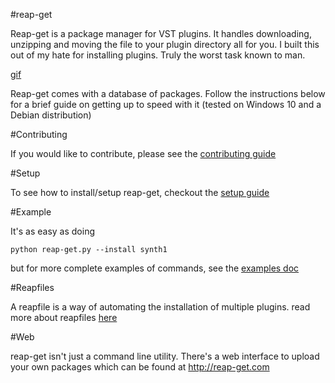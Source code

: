 #reap-get

Reap-get is a package manager for VST plugins.
It handles downloading, unzipping and moving the file to your plugin directory all for you. I built this out of my hate for installing plugins. Truly the worst task known to man.

[gif](demo.gif)

Reap-get comes with a database of packages. 
Follow the instructions below for a brief guide on getting up to speed with it
(tested on Windows 10 and a Debian distribution)

#Contributing

If you would like to contribute, please see the [contributing guide](docs/contributing.md) 

#Setup

To see how to install/setup reap-get, checkout the [setup guide](docs/setup.md) 

#Example

It's as easy as doing 

```
python reap-get.py --install synth1
```

but for more complete examples of commands, see the [examples doc](docs/examples.md)

#Reapfiles

A reapfile is a way of automating the installation of multiple plugins.
read more about reapfiles [here](docs/reapfile.md)

#Web

reap-get isn't just a command line utility. There's a web interface to upload your own packages
which can be found at http://reap-get.com
